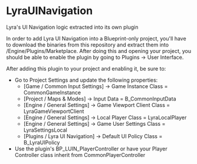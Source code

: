 # LyraUINavigation
Lyra's UI Navigation logic extracted into its own plugin

In order to add Lyra UI Navigation into a Blueprint-only project, you'll have to download the binaries from this repository and extract them into <Engine Installation Folder>/Engine/Plugins/Marketplace. After doing this and opening your project, you should be able to enable the plugin by going to Plugins -> User Interface.

After adding this plugin to your project and enabling it, be sure to:
- Go to Project Settings and update the following properties:
  - [Game / Common Input Settings] -> Game Instance Class = CommonGameInstance
  - [Project / Maps & Modes] -> Input Data = B_CommonInputData
  - [Engine / General Settings] -> Game Viewport Client Class = LyraGameViewportClient
  - [Engine / General Settings] -> Local Player Class = LyraLocalPlayer
  - [Engine / General Settings] -> Game User Settings Class = LyraSettingsLocal
  - [Plugins / Lyra UI Navigation] -> Default UI Policy Class = B_LyraUIPolicy
- Use the plugin's BP_LUIN_PlayerController or have your Player Controller class inherit from CommonPlayerController
